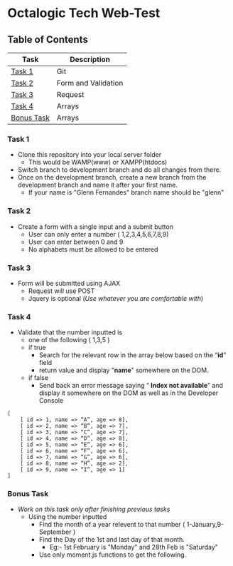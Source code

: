 # Octalogic Tech Web-Test
## Table of Contents

| Task | Description |
| ----------- | ----------- |
| [ Task 1 ](#task-1) | Git |
| [ Task 2 ](#task-2) | Form and Validation |
| [ Task 3 ](#task-3) | Request |
| [ Task 4 ](#task-4) | Arrays |
| [ Bonus Task ](#bonus-task) | Arrays |

### Task 1
- Clone this repository into your local server folder
  - This would be WAMP(www) or XAMPP(htdocs)
- Switch branch to development branch and do all changes from there.
- Once on the development branch, create a new branch from the development branch and name it after your first name.
  - If your name is "Glenn Fernandes" branch name should be "glenn"


### Task 2
- Create a form with a single input and a submit button
  - User can only enter a number ( 1,2,3,4,5,6,7,8,9)
  - User can enter between 0 and 9
  - No alphabets must be allowed to be entered 

### Task 3
- Form will be submitted using AJAX
  - Request will use POST
  - Jquery is optional (*Use whatever you are comfortable with*)


### Task 4
- Validate that the number inputted is
  - one of the following ( 1,3,5 )
  - if true
    - Search for the relevant row in the array below based on the “**id**” field
    - return value and display "**name**" somewhere on the DOM. 
  - if false
    - Send back an error message saying “ **Index not available**” and display it somewhere on the DOM as well as in the Developer Console


```
[
	[ id => 1, name => “A”, age => 8],
	[ id => 2, name => “B”, age => 7],
	[ id => 3, name => “C”, age => 7],
	[ id => 4, name => “D”, age => 8],
	[ id => 5, name => “E”, age => 6],
	[ id => 6, name => “F”, age => 6],
	[ id => 7, name => “G”, age => 6],
	[ id => 8, name => “H”, age => 2],
	[ id => 9, name => “I”, age => 1]
]
```
### Bonus Task
- *Work on this task only after finishing previous tasks*
  - Using the number inputted
    - Find the month of a year relevent to that number ( 1-January,9-September )
    - Find the Day of the 1st and last day of that month.
      - Eg:- 1st February is "Monday" and 28th Feb is "Saturday"
    - Use only moment.js functions to get the following.

